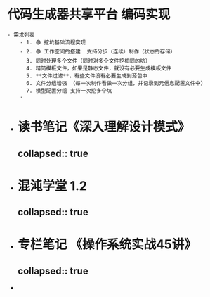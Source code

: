 # 代码生成器共享平台 编码实现
	- 需求列表
		- 1. 🟢 挖坑基础流程实现
		- 2. 🟢 工作空间的搭建  支持分步（连续）制作（状态的存储）
		  3. 同时处理多个文件（同时对多个文件挖相同的坑）
		  4. 精简模板文件，如果是静态文件，就没有必要生成模板文件
		  5. **文件过滤**，有些文件没有必要生成到源包中
		  6. 文件分组增强 （每一次制作看做一次分组，并记录到元信息配置文件中）
		  7. 模型配置分组 支持一次挖多个坑
		-
- # 读书笔记《深入理解设计模式》
  collapsed:: true
	-
- # 混沌学堂 1.2
  collapsed:: true
	-
- # 专栏笔记 《操作系统实战45讲》
  collapsed:: true
	-
-